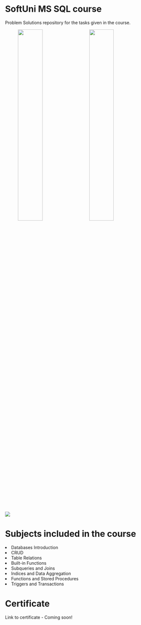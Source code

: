 # SoftUni MS SQL course
Problem Solutions repository for the tasks given in the course.
<p></p>
<p>&ensp;&ensp;&ensp;&ensp;&ensp;&ensp;<img style="width: 40%" src="https://sundaybizsys.com/wp-content/uploads/2019/11/SQL-Server-Logo.jpg">&ensp;&ensp;&ensp;&ensp;
<img style="width: 40%" src="https://blog.sqlauthority.com/i/b/sp_createProcedure.jpg">
</p>
<p></p>
<p></p>
<p></p>
<img src="https://img.shields.io/badge/Microsoft%20SQL%20Server-CC2927?style=for-the-badge&logo=microsoft%20sql%20server&logoColor=white">

# Subjects included in the course
<li>Databases Introduction</li>
<li>CRUD</li>
<li>Table Relations</li>
<li>Built-in Functions</li>
<li>Subqueries and Joins</li>
<li>Indices and Data Aggregation</li>
<li>Functions and Stored Procedures</li>
<li>Triggers and Transactions</li>
<p></p>
<p></p>
<p></p>

# Certificate
Link to certificate - Coming soon!
